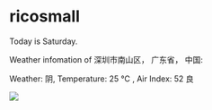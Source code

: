 # ricosmall

Today is Saturday.

Weather infomation of 深圳市南山区， 广东省， 中国: 

Weather: 阴, Temperature: 25 ℃ , Air Index: 52 良

<img src="https://github-readme-stats.vercel.app/api?username=ricosmall&show_icons=true" />
